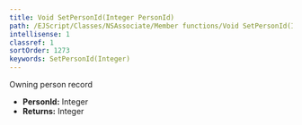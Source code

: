 ```yaml
---
title: Void SetPersonId(Integer PersonId)
path: /EJScript/Classes/NSAssociate/Member functions/Void SetPersonId(Integer p_0)
intellisense: 1
classref: 1
sortOrder: 1273
keywords: SetPersonId(Integer)
---
```



Owning person record



* **PersonId:** Integer
* **Returns:** Integer


